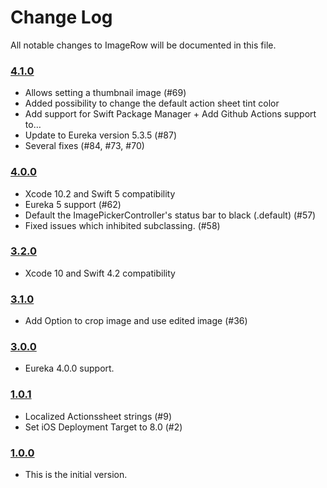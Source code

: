 # Change Log
All notable changes to ImageRow will be documented in this file.

### [4.1.0](https://github.com/EurekaCommunity/ImageRow/releases/tag/4.1.0)
<!-- Released on 2022-03-28. -->

* Allows setting a thumbnail image (#69)
* Added possibility to change the default action sheet tint color
* Add support for Swift Package Manager + Add Github Actions support to…
* Update to Eureka version 5.3.5 (#87)
* Several fixes (#84, #73, #70)

### [4.0.0](https://github.com/EurekaCommunity/ImageRow/releases/tag/4.0.0)
<!-- Released on 2019-04-26. -->

* Xcode 10.2 and Swift 5 compatibility
* Eureka 5 support (#62)
* Default the ImagePickerController's status bar to black (.default) (#57)
* Fixed issues which inhibited subclassing. (#58)

### [3.2.0](https://github.com/EurekaCommunity/ImageRow/releases/tag/3.2.0)
<!-- Released on 2018-11-20. -->

* Xcode 10 and Swift 4.2 compatibility

### [3.1.0](https://github.com/EurekaCommunity/ImageRow/releases/tag/3.1.0)
<!-- Released on 2018-05-08. -->

* Add Option to crop image and use edited image (#36)

### [3.0.0](https://github.com/EurekaCommunity/ImageRow/releases/tag/3.0.0)
<!-- Released on 2017-10-09. -->

* Eureka 4.0.0 support.

### [1.0.1](https://github.com/EurekaCommunity/ImageRow/releases/tag/1.0.1)
<!-- Released on 2017-03-09. -->

* Localized Actionssheet strings (#9)
* Set iOS Deployment Target to 8.0 (#2)

### [1.0.0](https://github.com/EurekaCommunity/ImageRow/releases/tag/1.0.0)
<!-- Released on 2016-01-20. -->

* This is the initial version.

[xmartlabs]: https://xmartlabs.com
